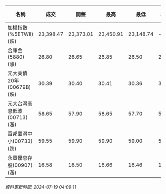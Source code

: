 | 名稱 | 成交 | 開盤 | 最高 | 最低 | 均價 | 成交金額(億) | 昨收 | 漲跌幅 | 漲跌 | 總量 | 昨量 | 振幅 |
| -------- | -------- | -------- | -------- |-------- | -------- | -------- |-------- |-------- |-------- | -------- | -------- |-------- |
|加權指數(%5ETWII) (跌)|23,398.47|23,373.01|23,450.91|23,148.74|-|5,803.35|23,769.82|1.56%|371.35|11,646,533|0|1.27%|
|合庫金(5880) (漲)|26.80|26.65|26.85|26.50|26.71|4.10|26.55|0.94%|0.25|15,356|10,156|1.32%|
|元大美債20年(00679B) (跌)|30.39|30.40|30.41|30.36|30.39|15.92|30.43|0.13%|0.04|52,376|77,486|0.16%|
|元大台灣高息低波(00713) (漲)|58.65|57.90|58.65|57.70|58.26|6.22|58.30|0.60%|0.35|10,671|12,822|1.63%|
|富邦臺灣中小(00733) (跌)|59.55|59.90|59.90|59.00|59.47|1.22|60.75|1.98%|1.20|2,046|1,907|1.48%|
|永豐優息存股(00907) (漲)|16.58|16.50|16.66|16.46|16.55|0.559|16.53|0.30%|0.05|3,380|2,302|1.21%|
###### 資料更新時間: 2024-07-19 04:09:11